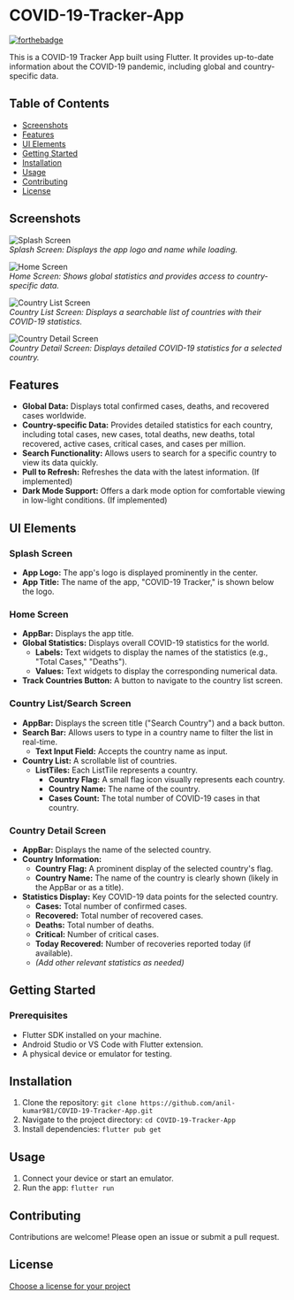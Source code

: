 # COVID-19-Tracker-App

[![forthebadge](https://img.shields.io/badge/Built%20with-Flutter-blueviolet)](https://flutter.dev/)

This is a COVID-19 Tracker App built using Flutter. It provides up-to-date information about the COVID-19 pandemic, including global and country-specific data. 

## Table of Contents

- [Screenshots](#screenshots)
- [Features](#features)
- [UI Elements](#ui-elements)
- [Getting Started](#getting-started)
- [Installation](#installation)
- [Usage](#usage)
- [Contributing](#contributing)
- [License](#license)

## Screenshots

![Splash Screen](your_image_path/splash_screen.png)  
_Splash Screen: Displays the app logo and name while loading._

![Home Screen](your_image_path/home_screen.png)  
_Home Screen: Shows global statistics and provides access to country-specific data._

![Country List Screen](your_image_path/country_list_screen.png)  
_Country List Screen: Displays a searchable list of countries with their COVID-19 statistics._

![Country Detail Screen](your_image_path/country_detail_screen.png)  
_Country Detail Screen: Displays detailed COVID-19 statistics for a selected country._


## Features

- **Global Data:** Displays total confirmed cases, deaths, and recovered cases worldwide.
- **Country-specific Data:** Provides detailed statistics for each country, including total cases, new cases, total deaths, new deaths, total recovered, active cases, critical cases, and cases per million.
- **Search Functionality:** Allows users to search for a specific country to view its data quickly.
- **Pull to Refresh:** Refreshes the data with the latest information. (If implemented)
- **Dark Mode Support:** Offers a dark mode option for comfortable viewing in low-light conditions. (If implemented)

## UI Elements

### Splash Screen

- **App Logo:** The app's logo is displayed prominently in the center.
- **App Title:** The name of the app, "COVID-19 Tracker," is shown below the logo.

### Home Screen

- **AppBar:** Displays the app title.
- **Global Statistics:**  Displays overall COVID-19 statistics for the world.
    - **Labels:** Text widgets to display the names of the statistics (e.g., "Total Cases," "Deaths").
    - **Values:** Text widgets to display the corresponding numerical data.
- **Track Countries Button:** A button to navigate to the country list screen.

### Country List/Search Screen

- **AppBar:** Displays the screen title ("Search Country") and a back button.
- **Search Bar:**  Allows users to type in a country name to filter the list in real-time.
    - **Text Input Field:** Accepts the country name as input.
- **Country List:** A scrollable list of countries.
    - **ListTiles:** Each ListTile represents a country.
        - **Country Flag:** A small flag icon visually represents each country.
        - **Country Name:** The name of the country.
        - **Cases Count:** The total number of COVID-19 cases in that country.

### Country Detail Screen

- **AppBar:** Displays the name of the selected country.
- **Country Information:**
    - **Country Flag:** A prominent display of the selected country's flag.
    - **Country Name:** The name of the country is clearly shown (likely in the AppBar or as a title).
- **Statistics Display:**  Key COVID-19 data points for the selected country.
    - **Cases:** Total number of confirmed cases.
    - **Recovered:** Total number of recovered cases.
    - **Deaths:** Total number of deaths.
    - **Critical:** Number of critical cases.
    - **Today Recovered:** Number of recoveries reported today (if available).
    - *(Add other relevant statistics as needed)*

## Getting Started

### Prerequisites

- Flutter SDK installed on your machine.
- Android Studio or VS Code with Flutter extension.
- A physical device or emulator for testing.

## Installation

1. Clone the repository: `git clone https://github.com/anil-kumar981/COVID-19-Tracker-App.git`
2. Navigate to the project directory: `cd COVID-19-Tracker-App`
3. Install dependencies: `flutter pub get`

## Usage

1. Connect your device or start an emulator.
2. Run the app: `flutter run`

## Contributing

Contributions are welcome! Please open an issue or submit a pull request.

## License

[Choose a license for your project](https://choosealicense.com/)

